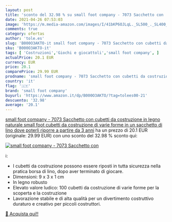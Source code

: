 ```yaml
---
layout: post
title: 'sconto del 32.98 % su small foot company - 7073 Sacchetto con   '
date: 2021-04-26 07:53:03
image: 'https://m.media-amazon.com/images/I/41bKP6OJLqL._SL500_._SL400_.jpg'
comments: true
category: ofertas
author: 'tole.es'
slug: 'B000O3AKTO-it small foot company - 7073 Sacchetto con cubetti da...'
sku: 'B000O3AKTO-it'
tags: [ 'Costruzioni','Giochi e giocattoli','small foot company', ]
actualPrice: 20.1 EUR
currency: EUR
price: 20.1
comparePrice: 29.99 EUR
prodname: 'small foot company - 7073 Sacchetto con cubetti da costruzione in legno naturale small foot  cubetti da costruzione di varie forme  in un sacchetto di lino dove poterli riporre  a partire da 3 anni'
country: 'it'
flag: '🇮🇹'
brand: 'small foot company'
buyurl: 'https://www.amazon.it/dp/B000O3AKTO/?tag=tolees00-21'
descuento: '32.98'
average: '20.1'
---
```


[small foot company - 7073 Sacchetto con cubetti da costruzione in legno naturale small foot  cubetti da costruzione di varie forme  in un sacchetto di lino dove poterli riporre  a partire da 3 anni](https://www.amazon.it/dp/B000O3AKTO/?tag=tolees00-21) ha un prezzo di 20.1 EUR (originale: 29.99 EUR) con uno sconto del 32.98 % sconto qui:

[![small foot company - 7073 Sacchetto con ](https://m.media-amazon.com/images/I/41bKP6OJLqL._SL500_._SL400_.jpg)](https://www.amazon.it/dp/B000O3AKTO/?tag=tolees00-21)

ℹ️:

- I cubetti da costruzione possono essere riposti in tutta sicurezza nella pratica borsa di lino, dopo aver terminato di giocare.
- Dimensioni: 9 x 3 x 1 cm
- In legno robusto
- Elevato valore ludico: 100 cubetti da costruzione di varie forme per la scoperta e la costruzione
- Lavorazione stabile e di alta qualità per un divertimento costruttivo duraturo e creativo per piccoli costruttori.

[🛒 Acquista qui!!](https://www.amazon.it/dp/B000O3AKTO/?tag=tolees00-21)
